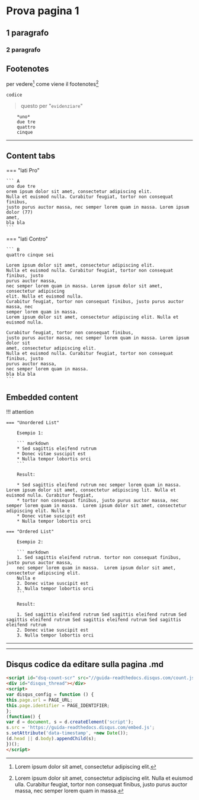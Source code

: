# Prova pagina 1

## 1 paragrafo

### 2 paragrafo

## Footenotes

per vedere[^1] come viene il footenotes[^2]

[^1]: Lorem ipsum dolor sit amet, consectetur adipiscing elit.

[^2]: Lorem ipsum dolor sit amet, consectetur adipiscing elit. Nulla et euismod ulla. Curabitur feugiat, tortor non consequat finibus, justo purus auctor massa, nec semper lorem quam in massa.


   
`codice`

   
> questo per "`evidenziare`"
   ```  
       *uno*
       due tre 
       quattro
       cinque
   ```

---
   
## Content tabs
   
=== "lati Pro"

    ``` A
    uno due tre
    orem ipsum dolor sit amet, consectetur adipiscing elit. 
    Nulla et euismod nulla. Curabitur feugiat, tortor non consequat finibus, 
    justo purus auctor massa, nec semper lorem quam in massa. Lorem ipsum dolor (77) 
    amet,
    bla bla
    ```

=== "lati Contro"

    ``` B
    quattro cinque sei
  
    Lorem ipsum dolor sit amet, consectetur adipiscing elit. 
    Nulla et euismod nulla. Curabitur feugiat, tortor non consequat finibus, justo 
    purus auctor massa, 
    nec semper lorem quam in massa. Lorem ipsum dolor sit amet, consectetur adipiscing 
    elit. Nulla et euismod nulla. 
    Curabitur feugiat, tortor non consequat finibus, justo purus auctor massa, nec 
    semper lorem quam in massa. 
    Lorem ipsum dolor sit amet, consectetur adipiscing elit. Nulla et euismod nulla. 
    
    Curabitur feugiat, tortor non consequat finibus, 
    justo purus auctor massa, nec semper lorem quam in massa. Lorem ipsum dolor sit 
    amet, consectetur adipiscing elit. 
    Nulla et euismod nulla. Curabitur feugiat, tortor non consequat finibus, justo 
    purus auctor massa, 
    nec semper lorem quam in massa. 
    bla bla bla
    ```

   
## Embedded content
   
!!! attention

    === "Unordered List"

        Esempio 1:

        ``` markdown
        * Sed sagittis eleifend rutrum
        * Donec vitae suscipit est
        * Nulla tempor lobortis orci
        ```

        Result:

        * Sed sagittis eleifend rutrum nec semper lorem quam in massa. Lorem ipsum dolor sit amet, consectetur adipiscing lit. Nulla et euismod nulla. Curabitur feugiat, 
        * tortor non consequat finibus, justo purus auctor massa, nec semper lorem quam in massa.  Lorem ipsum dolor sit amet, consectetur adipiscing elit. Nulla e
        * Donec vitae suscipit est
        * Nulla tempor lobortis orci

    === "Ordered List"

        Esempio 2:

        ``` markdown
        1. Sed sagittis eleifend rutrum. tortor non consequat finibus, justo purus auctor massa, 
        nec semper lorem quam in massa.  Lorem ipsum dolor sit amet, consectetur adipiscing elit. 
        Nulla e
        2. Donec vitae suscipit est
        3. Nulla tempor lobortis orci
        ```

        Result:
 
        1. Sed sagittis eleifend rutrum Sed sagittis eleifend rutrum Sed sagittis eleifend rutrum Sed sagittis eleifend rutrum Sed sagittis eleifend rutrum
        2. Donec vitae suscipit est
        3. Nulla tempor lobortis orci

   
---
   
---
   
## Disqus codice da editare sulla pagina .md
   
``` html
<script id="dsq-count-scr" src="//guida-readthedocs.disqus.com/count.js" async></script>
<div id="disqus_thread"></div>
<script>
var disqus_config = function () {
this.page.url = PAGE_URL;  
this.page.identifier = PAGE_IDENTIFIER; 
};
(function() { 
var d = document, s = d.createElement('script');
s.src = 'https://guida-readthedocs.disqus.com/embed.js';
s.setAttribute('data-timestamp', +new Date());
(d.head || d.body).appendChild(s);
})();
</script>
```

   
<script id="dsq-count-scr" src="//guida-readthedocs.disqus.com/count.js" async></script>
<div id="disqus_thread"></div>
<script>
var disqus_config = function () {
this.page.url = PAGE_URL;  
this.page.identifier = PAGE_IDENTIFIER; 
};
(function() { 
var d = document, s = d.createElement('script');
s.src = 'https://guida-readthedocs.disqus.com/embed.js';
s.setAttribute('data-timestamp', +new Date());
(d.head || d.body).appendChild(s);
})();
</script>

   


